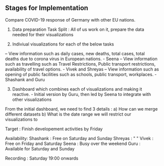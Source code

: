 ## Stages for Implementation

Compare COVID-19 response of Germany with other EU nations.

1) Data preparation 
    Task Split : All of us work on it, prepare the data needed for their visualizations

2) Indiviual visualizations for each of the below tasks

– View information such as daily cases, new deaths, total cases, total deaths
due to corona virus in European nations.  - Seena
– View information such as travelling such as Travel Restrictions, Public transport
restrictions, availability of travel options.  - Vivek and Shreyas
– View information such as opening of public facilities such as schools, public
transport, workplaces. - Shashank and Guru
 

3) Dashboard which combines each of visualizations and making it reactive. - Initial version by Guru, then led by Seena to integrate with other visualizations

From the initial dashboard, we need to find 3 details :
a) How can we merge different datasets
b) What is the date range we will restrict our visualizations to

Target : Finish developement activities by Friday

Availability:
Shashank : Free on Saturday and Sunday
Shreyas :  " "
Vivek : Free on Friday and Saturday
Seena : Busy over the weekend
Guru : Available for Saturday and Sunday

Recording : Saturday 19:00 onwards

